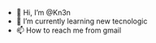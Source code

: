 - 👋 Hi, I’m @Kn3n
- 🌱 I’m currently learning new tecnologic
- 📫 How to reach me from gmail

<!---
Kn3n/Kn3n is a ✨ special ✨ repository because its `README.md` (this file) appears on your GitHub profile.
You can click the Preview link to take a look at your changes.
--->
